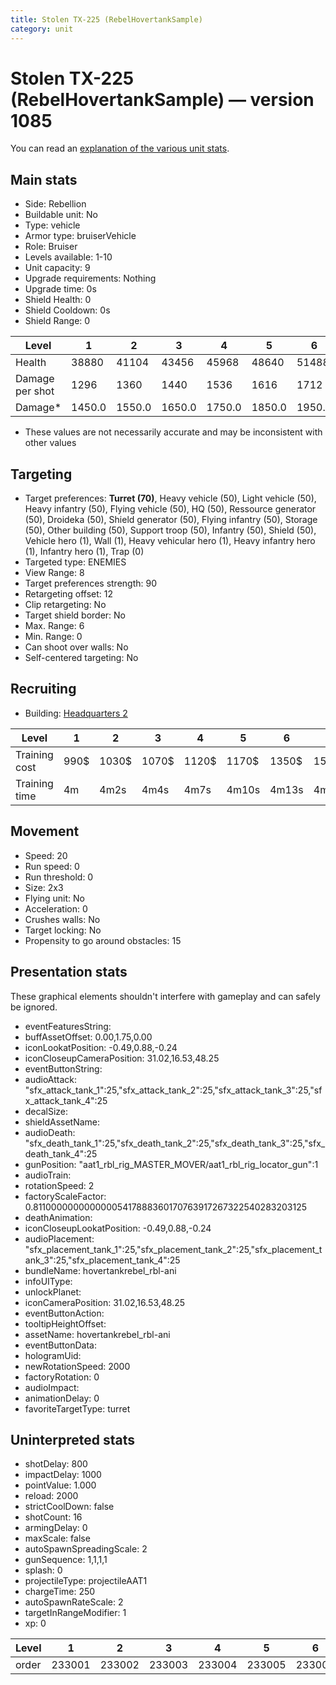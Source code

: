 ```yaml
---
title: Stolen TX-225 (RebelHovertankSample)
category: unit
---
```


# Stolen TX-225 (RebelHovertankSample) — version 1085

You can read an [explanation  of the various unit stats](unitexplained.md).

## Main stats

  * Side: Rebellion
  * Buildable unit: No
  * Type: vehicle
  * Armor type: bruiserVehicle
  * Role: Bruiser
  * Levels available: 1-10
  * Unit capacity: 9
  * Upgrade requirements: Nothing
  * Upgrade time: 0s
  * Shield Health: 0
  * Shield Cooldown: 0s
  * Shield Range: 0

|Level          |1     |2     |3     |4     |5     |6     |7     |8     |9     |10    |
|---------------|------|------|------|------|------|------|------|------|------|------|
|Health         |38880 |41104 |43456 |45968 |48640 |51488 |54512 |57728 |61152 |64800 |
|Damage per shot|1296  |1360  |1440  |1536  |1616  |1712  |1824  |1920  |2048  |2176  |
|Damage*        |1450.0|1550.0|1650.0|1750.0|1850.0|1950.0|2100.0|2200.0|2350.0|2500.0|

* These values are not necessarily accurate and may be inconsistent with other values

## Targeting

  * Target preferences: **Turret (70)**, Heavy vehicle (50), Light vehicle (50), Heavy infantry (50), Flying vehicle (50), HQ (50), Ressource generator (50), Droideka (50), Shield generator (50), Flying infantry (50), Storage (50), Other building (50), Support troop (50), Infantry (50), Shield (50), Vehicle hero (1), Wall (1), Heavy vehicular hero (1), Heavy infantry hero (1), Infantry hero (1), Trap (0)
  * Targeted type: ENEMIES
  * View Range: 8
  * Target preferences strength: 90
  * Retargeting offset: 12
  * Clip retargeting: No
  * Target shield border: No
  * Max. Range: 6
  * Min. Range: 0
  * Can shoot over walls: No
  * Self-centered targeting: No

## Recruiting

  * Building: [Headquarters 2](rebelHQ.html)

|Level        |1   |2    |3    |4    |5    |6    |7    |8    |9    |10   |
|-------------|----|-----|-----|-----|-----|-----|-----|-----|-----|-----|
|Training cost|990$|1030$|1070$|1120$|1170$|1350$|1530$|1800$|1890$|2070$|
|Training time|4m  |4m2s |4m4s |4m7s |4m10s|4m13s|4m16s|4m20s|4m24s|4m30s|

## Movement

  * Speed: 20
  * Run speed: 0
  * Run threshold: 0
  * Size: 2x3
  * Flying unit: No
  * Acceleration: 0
  * Crushes walls: No
  * Target locking: No
  * Propensity to go around obstacles: 15

## Presentation stats

These graphical elements shouldn't interfere with gameplay and can safely be ignored.

  * eventFeaturesString: 
  * buffAssetOffset: 0.00,1.75,0.00
  * iconLookatPosition: -0.49,0.88,-0.24
  * iconCloseupCameraPosition: 31.02,16.53,48.25
  * eventButtonString: 
  * audioAttack: "sfx_attack_tank_1":25,"sfx_attack_tank_2":25,"sfx_attack_tank_3":25,"sfx_attack_tank_4":25
  * decalSize: 
  * shieldAssetName: 
  * audioDeath: "sfx_death_tank_1":25,"sfx_death_tank_2":25,"sfx_death_tank_3":25,"sfx_death_tank_4":25
  * gunPosition: "aat1_rbl_rig_MASTER_MOVER/aat1_rbl_rig_locator_gun":1
  * audioTrain: 
  * rotationSpeed: 2
  * factoryScaleFactor: 0.81100000000000005417888360170763917267322540283203125
  * deathAnimation: 
  * iconCloseupLookatPosition: -0.49,0.88,-0.24
  * audioPlacement: "sfx_placement_tank_1":25,"sfx_placement_tank_2":25,"sfx_placement_tank_3":25,"sfx_placement_tank_4":25
  * bundleName: hovertankrebel_rbl-ani
  * infoUIType: 
  * unlockPlanet: 
  * iconCameraPosition: 31.02,16.53,48.25
  * eventButtonAction: 
  * tooltipHeightOffset: 
  * assetName: hovertankrebel_rbl-ani
  * eventButtonData: 
  * hologramUid: 
  * newRotationSpeed: 2000
  * factoryRotation: 0
  * audioImpact: 
  * animationDelay: 0
  * favoriteTargetType: turret

## Uninterpreted stats

  * shotDelay: 800
  * impactDelay: 1000
  * pointValue: 1.000
  * reload: 2000
  * strictCoolDown: false
  * shotCount: 16
  * armingDelay: 0
  * maxScale: false
  * autoSpawnSpreadingScale: 2
  * gunSequence: 1,1,1,1
  * splash: 0
  * projectileType: projectileAAT1
  * chargeTime: 250
  * autoSpawnRateScale: 2
  * targetInRangeModifier: 1
  * xp: 0

|Level|1     |2     |3     |4     |5     |6     |7     |8     |9     |10    |
|-----|------|------|------|------|------|------|------|------|------|------|
|order|233001|233002|233003|233004|233005|233006|233007|233008|233009|233010|

